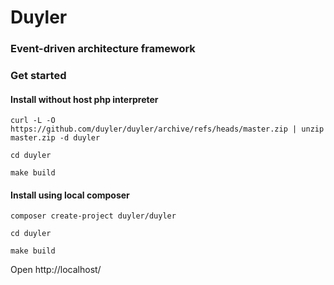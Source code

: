 # Duyler
### Event-driven architecture framework

### Get started

#### Install without host php interpreter

```shell
curl -L -O https://github.com/duyler/duyler/archive/refs/heads/master.zip | unzip master.zip -d duyler
```
```shell
cd duyler
```
```shell
make build
```

#### Install using local composer

```shell
composer create-project duyler/duyler
```
```shell
cd duyler
```
```shell
make build
```
Open http://localhost/
